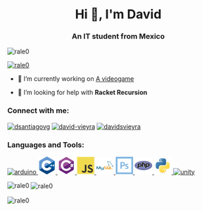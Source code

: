 <h1 align="center">Hi 👋, I'm David</h1>
<h3 align="center">An IT student from Mexico</h3>

<p align="left"> <img src="https://komarev.com/ghpvc/?username=rale0&label=Profile%20views&color=0e75b6&style=flat" alt="rale0" /> </p>

<p align="left"> <a href="https://github.com/ryo-ma/github-profile-trophy"><img src="https://github-profile-trophy.vercel.app/?username=rale0-ma&theme=darkhub" alt="rale0" /></a> </p>

- 🔭 I’m currently working on [A videogame](https://github.com/MiguelCabreraVictoria/DAMIJODA_GAME)

- 🤝 I’m looking for help with **Racket Recursion**

<h3 align="left">Connect with me:</h3>
<p align="left">
<a href="https://twitter.com/dsantiagovg" target="blank"><img align="center" src="https://raw.githubusercontent.com/rahuldkjain/github-profile-readme-generator/master/src/images/icons/Social/twitter.svg" alt="dsantiagovg" height="30" width="40" /></a>
<a href="https://linkedin.com/in/david-vieyra" target="blank"><img align="center" src="https://raw.githubusercontent.com/rahuldkjain/github-profile-readme-generator/master/src/images/icons/Social/linked-in-alt.svg" alt="david-vieyra" height="30" width="40" /></a>
<a href="https://instagram.com/davidsvieyra" target="blank"><img align="center" src="https://raw.githubusercontent.com/rahuldkjain/github-profile-readme-generator/master/src/images/icons/Social/instagram.svg" alt="davidsvieyra" height="30" width="40" /></a>
</p>

<h3 align="left">Languages and Tools:</h3>
<p align="left"> <a href="https://www.arduino.cc/" target="_blank" rel="noreferrer"> <img src="https://cdn.worldvectorlogo.com/logos/arduino-1.svg" alt="arduino" width="40" height="40"/> </a> <a href="https://www.w3schools.com/cpp/" target="_blank" rel="noreferrer"> <img src="https://raw.githubusercontent.com/devicons/devicon/master/icons/cplusplus/cplusplus-original.svg" alt="cplusplus" width="40" height="40"/> </a> <a href="https://www.w3schools.com/cs/" target="_blank" rel="noreferrer"> <img src="https://raw.githubusercontent.com/devicons/devicon/master/icons/csharp/csharp-original.svg" alt="csharp" width="40" height="40"/> </a> <a href="https://developer.mozilla.org/en-US/docs/Web/JavaScript" target="_blank" rel="noreferrer"> <img src="https://raw.githubusercontent.com/devicons/devicon/master/icons/javascript/javascript-original.svg" alt="javascript" width="40" height="40"/> </a> <a href="https://www.mysql.com/" target="_blank" rel="noreferrer"> <img src="https://raw.githubusercontent.com/devicons/devicon/master/icons/mysql/mysql-original-wordmark.svg" alt="mysql" width="40" height="40"/> </a> <a href="https://www.photoshop.com/en" target="_blank" rel="noreferrer"> <img src="https://raw.githubusercontent.com/devicons/devicon/master/icons/photoshop/photoshop-line.svg" alt="photoshop" width="40" height="40"/> </a> <a href="https://www.php.net" target="_blank" rel="noreferrer"> <img src="https://raw.githubusercontent.com/devicons/devicon/master/icons/php/php-original.svg" alt="php" width="40" height="40"/> </a> <a href="https://www.python.org" target="_blank" rel="noreferrer"> <img src="https://raw.githubusercontent.com/devicons/devicon/master/icons/python/python-original.svg" alt="python" width="40" height="40"/> </a> <a href="https://unity.com/" target="_blank" rel="noreferrer"> <img src="https://www.vectorlogo.zone/logos/unity3d/unity3d-icon.svg" alt="unity" width="40" height="40"/> </a> </p>

<p><img align="left" src="https://github-readme-stats.vercel.app/api/top-langs?username=rale0&show_icons=true&theme=transparent&layout=compact" alt="rale0" /></p>

<p>&nbsp;<img align="center" src="https://github-readme-stats.vercel.app/api?username=rale0&show_icons=true&theme=transparent" alt="rale0" /></p>

<p><img align="center" src="https://github-readme-streak-stats.herokuapp.com/?user=rale0&" alt="rale0" /></p>
